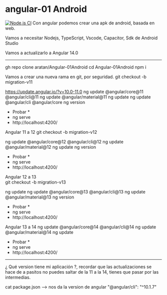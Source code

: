 # angular-01 Android
[![Node.js CI](https://github.com/aratan/pokedex-for-ci/actions/workflows/node.js.yml/badge.svg)](https://github.com/aratan/pokedex-for-ci/actions/workflows/node.js.yml)
Con angular podemos crear una apk de android, basada en web.

Vamos a necesitar Nodejs, TypeScript, Vscode, Capacitor, Sdk de Android Studio

Vamos a actualizarlo a Angular 14.0

*********************************************

 gh repo clone aratan/Angular-01Android
 cd  Angular-01Android
 npm i

Vamos a crear una nueva rama en git, por seguridad.
 git checkout -b migration-v11

https://update.angular.io/?v=10.0-11.0
 ng update @angular/core@11 @angular/cli@11 
 ng update @angular/material@11
 ng update
 ng update @angular/cli @angular/core
 ng version
 
 * Probar *
 * ng serve
 * http://localhost:4200/
 
Angular 11 a 12
  git checkout -b migration-v12
  
  ng update @angular/core@12 @angular/cli@12
  ng update @angular/material@12
  ng update
  ng version
 
 * Probar *
 * ng serve
 * http://localhost:4200/


Angular 12 a 13  
  git checkout -b migration-v13
  
  ng update
  ng update @angular/core@13 @angular/cli@13
  ng update @angular/material@13
  ng version
 
 * Probar *
 * ng serve
 * http://localhost:4200/


Angular 13 a 14
  ng update @angular/core@14 @angular/cli@14
  ng update @angular/material@14
  ng update
  
 * Probar *
 * ng serve
 * http://localhost:4200/

*********************************************

¿ Qué version tiene mi aplicación ?, recordar que las actualizaciones se hace de 
a pasitos no puedes saltar de la 11 a la 14, tienes que pasar por las intermedias.

cat package.json --> nos da la version de angular   "@angular/cli": "^10.1.7"

 
